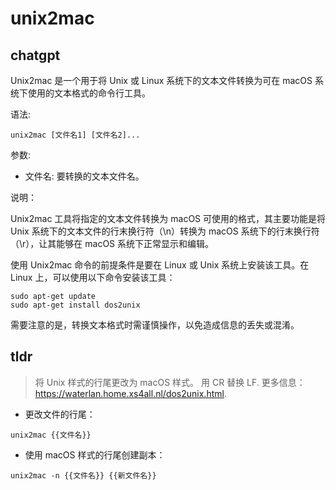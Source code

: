# unix2mac 
## chatgpt 
Unix2mac 是一个用于将 Unix 或 Linux 系统下的文本文件转换为可在 macOS 系统下使用的文本格式的命令行工具。

语法:

```
unix2mac [文件名1] [文件名2]...
```

参数:

- 文件名: 要转换的文本文件名。

说明：

Unix2mac 工具将指定的文本文件转换为 macOS 可使用的格式，其主要功能是将 Unix 系统下的文本文件的行末换行符（\n）转换为 macOS 系统下的行末换行符（\r），让其能够在 macOS 系统下正常显示和编辑。

使用 Unix2mac 命令的前提条件是要在 Linux 或 Unix 系统上安装该工具。在 Linux 上，可以使用以下命令安装该工具：

```
sudo apt-get update
sudo apt-get install dos2unix
```

需要注意的是，转换文本格式时需谨慎操作，以免造成信息的丢失或混淆。 

## tldr 
 
> 将 Unix 样式的行尾更改为 macOS 样式。
> 用 CR 替换 LF.
> 更多信息：<https://waterlan.home.xs4all.nl/dos2unix.html>.

- 更改文件的行尾：

`unix2mac {{文件名}}`

- 使用 macOS 样式的行尾创建副本：

`unix2mac -n {{文件名}} {{新文件名}}`
